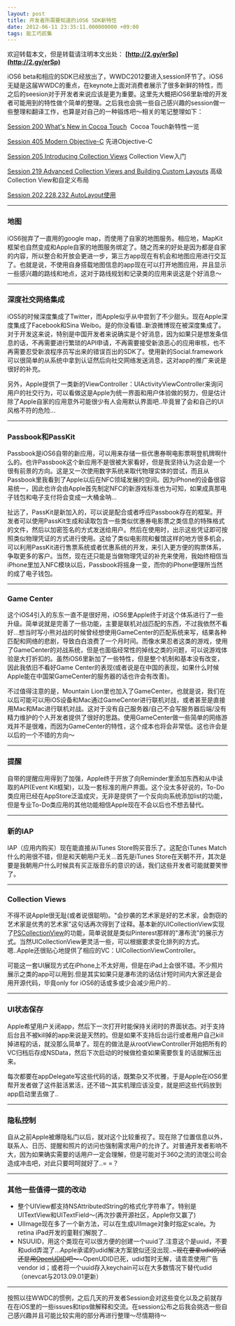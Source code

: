 ```yaml
---
layout: post
title: 开发者所需要知道的iOS6 SDK新特性
date: 2012-06-11 23:35:11.000000000 +09:00
tags: 能工巧匠集
---
```


欢迎转载本文，但是转载请注明本文出处： **[http://2.gy/erSp](http://2.gy/erSp)**

iOS6 beta和相应的SDK已经放出了，WWDC2012要进入session环节了。iOS6无疑是这届WWDC的重点，在keynote上面对消费者展示了很多新鲜的特性，而之后的seesion对于开发者来说应该是更为重要。这里先大概把iOS6里新增的开发者可能用到的特性做个简单的整理。之后我也会挑一些自己感兴趣的session做一些整理和翻译工作，也算是对自己的一种锻炼吧～相关的笔记整理如下：

[Session 200 What's New in Cocoa Touch](http://www.onevcat.com/2012/06/what-is-new-in-cocoa-touch/)  Cocoa Touch新特性一览

[Session 405 Modern Objective-C](http://www.onevcat.com/2012/06/modern-objective-c/ "WWDC 2012 Session笔记——405 Modern Objective-C") 先进Objective-C

[Session 205 Introducing Collection Views](http://www.onevcat.com/2012/06/introducing-collection-views/ "WWDC 2012 Session笔记——205 Introducing Collection Views") Collection View入门

[Session 219 Advanced Collection Views and Building Custom Layouts](http://www.onevcat.com/2012/08/advanced-collection-view/ "WWDC 2012 Session笔记——219 Advanced Collection Views and Building Custom Layouts") 高级Collection View和自定义布局

[Session 202,228,232 AutoLayout使用](http://www.onevcat.com/2012/09/autoayout/ "WWDC 2012 Session笔记——202, 228, 232 AutoLayout（自动布局）入门")

* * *

### 地图

iOS6抛弃了一直用的google map，而使用了自家的地图服务。相应地，MapKit框架也自然变成和Apple自家的地图服务绑定了。随之而来的好处是因为都是自家的内容，所以整合和开放会更进一步，第三方app现在有机会和地图应用进行交互了。也就是说，不使用自身搭载地图信息的app现在可以打开地图应用，并且显示一些感兴趣的路线和地点，这对于路线规划和记录类的应用来说这是个好消息～

<!--more-->

* * *

### 深度社交网络集成

iOS5的时候深度集成了Twitter，而Apple似乎从中尝到了不少甜头。现在Apple深度集成了Facebook和Sina Weibo。是的你没看错..新浪微博现在被深度集成了。对于开发这来说，特别是中国开发者来说确实是个好消息，因为如果只是想发条信息的话，不再需要进行繁琐的API申请，不再需要接受新浪恶心的应用审核，也不再需要忍受新浪程序员写出来的错误百出的SDK了。使用新的Social.framework可以很简单的从系统中拿到认证然后向社交网络发送消息，这对app的推广来说是很好的补充。

另外，Apple提供了一类新的ViewController：UIActivityViewController来询问用户的社交行为，可以看做这是Apple为统一界面和用户体验做的努力，但是估计除了Apple自家的应用意外可能很少有人会用默认界面吧..毕竟冒了会和自己的UI风格不符的危险…

* * *

### Passbook和PassKit

Passbook是iOS6自带的新应用，可以用来存储一些优惠券啊电影票啊登机牌啊什么的。也许Passbook这个新应用不是很被大家看好，但是我坚持认为这会是一个很有前景的方向。这是又一次使用数字系统来取代物理实体的尝试，而且从Passbook里我看到了Apple以后在NFC领域发展的空间。因为iPhone的设备很容易统一，因此也许会由Apple首先制定NFC的新游戏标准也为可知，如果成真那电子钱包和电子支付将会变成一大桶金呐…

扯远了，PassKit是新加入的，可以说是配合或者呼应Passbook存在的框架。开发者可以使用PassKit生成和读取包含一些类似优惠券电影票之类信息的特殊格式的文件，然后以加密签名的方式发送给用户。然后在使用时，出示这些凭证即可按照类似物理凭证的方式进行使用。这给了类似电影院和餐馆这样的地方很多机会，可以利用PassKit进行售票系统或者优惠系统的开发，来引入更方便的购票体系，争取更多的客户。当然，现在还只能是当做物理凭证的补充来使用，我始终相信当iPhone里加入NFC模块以后，Passbook将摇身一变，而你的iPhone便理所当然的成了电子钱包。

* * *

### Game Center

这个iOS4引入的东东一直不是很好用，iOS6里Apple终于对这个体系进行了一些升级。简单说就是完善了一些功能，主要是联机对战匹配的东西，不过我依然不看好…想当时写小熊对战的时候曾经想使用GameCenter的匹配系统来写，结果各种匹配和网络的悲剧，导致白白浪费了一个月时间。而像水果忍者这类的游戏，使用了GameCenter的对战系统，但是也面临经常性的掉线之类的问题，可以说游戏体验是大打折扣的。虽然iOS6里新加了一些特性，但是整个机制和基本没有改变，因此我依旧不看好Game Center的表现(或者说是在中国的表现，如果什么时候Apple能在中国架GameCenter的服务器的话也许会有改善)。

不过值得注意的是，Mountain Lion里也加入了GameCenter。也就是说，我们在以后可能可以用iOS设备和Mac通过GameCenter进行联机对战，或者甚至是直接用Mac和Mac进行联机对战。这对于没有自己服务器/自己不会写服务器后端/没有精力维护的个人开发者提供了很好的思路。使用GameCenter做一些简单的网络游戏并不是很难，而因为GameCenter的特性，这个成本也将会非常低。这也许会是以后的一个不错的方向～

* * *

### 提醒

自带的提醒应用得到了加强，Apple终于开放了向Reminder里添加东西和从中读取的API(Event Kit框架)，以及一套标准的用户界面。这个没太多好说的，To-Do类应用已经在AppStore泛滥成灾，无非是提供了一个反向向系统添加list的功能，但是专业To-Do类应用的其他功能相信Apple现在不会以后也不想去替代。

* * *

### 新的IAP

IAP（应用内购买）现在能直接从iTunes Store购买音乐了。这配合iTunes Match什么的用很不错，但是和天朝用户无关…首先是iTunes Store在天朝不开，其次是要是我朝用户什么时候具有买正版音乐的意识的话，我们这些开发者可能就要笑惨了。

* * *

### Collection Views

不得不说Apple很无耻(或者说很聪明)。"会抄袭的艺术家是好的艺术家，会剽窃的艺术家是优秀的艺术家"这句话再次得到了诠释。基本新的UICollectionView实现了[PSCollectionView](https://github.com/ptshih/PSCollectionView)的功能，简单说就是类似Pinterest那样的"瀑布流"的展示方式。当然UICollectionView更灵活一些，可以根据要求变化排列的方式。嗯..Apple还很贴心地提供了相应的VC：UICollectionViewController。

可能这一套UI展现方式在iPhone上不太好用，但是在iPad上会很不错。不少照片展示之类的app可以用到.但是其实如果只是瀑布流的话估计短时间内大家还是会用开源代码，毕竟only for iOS6的话或多或少会减少用户的..

* * *

### UI状态保存

Apple希望用户关闭app，然后下一次打开时能保持关闭时的界面状态。对于支持后台且不被kill掉的app来说是天然的。但是如果不支持后台运行或者用户自己kill掉进程的话，就没那么简单了。现在的做法是从rootViewController开始把所有的VC归档后存成NSData，然后下次启动的时候做检查如果需要恢复的话就解压出来。

每次都要在appDelegate写这些代码的话，既繁杂又不优雅，于是Apple在iOS6里帮开发者做了这件脏活累活，还不错～其实机理应该没变，就是把这些代码放到app启动里去做了..

* * *

### 隐私控制

自从之前Apple被爆隐私门以后，就对这个比较重视了。现在除了位置信息以外，联系人、日历、提醒和照片的访问也强制需求用户的允许了。对普通开发者影响不大，因为如果确实需要的话用户一定会理解，但是可能对于360之流的流氓公司会造成冲击吧，对此只要呵呵就好了..= =？

* * *

### 其他一些值得一提的改动

*   整个UIView都支持NSAttributedString的格式化字符串了。特别是UITextView和UITextField～(再次抄袭开源社区，Apple你又赢了)
*   UIImage现在多了一个新方法，可以在生成UIImage对象时指定scale。为retina iPad开发的童鞋们解脱了..
*   NSUUID，用这个类现在可以很方便的创建一个uuid了.注意这个是uuid，不要和udid弄混了…Apple承诺的udid解决方案貌似还没出现..~~~现在要拿udid的话还是用[OpenUDID](https://github.com/ylechelle/OpenUDID)吧～~~~OpenUDID已死，udid暂时无解，请乖乖使用广告vendor id；或者将一个uuid存入keychain可以在大多数情况下替代udid（onevcat与2013.09.01更新）

* * *

按照以往WWDC的惯例，之后几天的开发者Session会对这些变化以及之前就存在在iOS里的一些issues和tips做解释和交流。在session公布之后我会挑选一些自己感兴趣并且可能比较实用的部分再进行整理～尽情期待～


